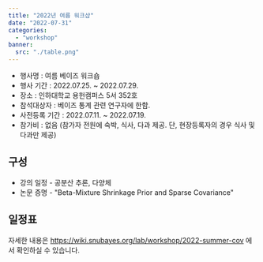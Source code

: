 ```yaml
---
title: "2022년 여름 워크샵"
date: "2022-07-31"
categories:
  - "workshop"
banner:
  src: "./table.png"
---
```


* 행사명 : 여름 베이즈 워크숍
* 행사 기간 : 2022.07.25. ~ 2022.07.29.
* 장소 : 인하대학교 용헌캠퍼스 5서 352호
* 참석대상자 : 베이즈 통계 관련 연구자에 한함.
* 사전등록 기간 : 2022.07.11. ~ 2022.07.19.
* 참가비 : 없음 (참가자 전원에 숙박, 식사, 다과 제공. 단, 현장등록자의 경우 식사 및 다과만 제공)

## 구성

* 강의 일정 - 공분산 추론, 다양체
* 논문 증명 - "Beta-Mixture Shrinkage Prior and Sparse Covariance"

## 일정표

자세한 내용은 https://wiki.snubayes.org/lab/workshop/2022-summer-cov 에서 확인하실 수 있습니다.